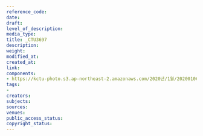 ```yaml
---
reference_code: 
date: 
draft: 
level_of_description: 
media_type: 
title: _CTU3697
description: 
weight: 
modified_at: 
created_at: 
link: 
components:
- https://kctu-photo.s3.ap-northeast-2.amazonaws.com/2020년/1월/20200106_마사회+고+문중원+기수+죽음의+진상규명과+책임자+처벌+위한+시민대책위원회+청와대+상여+행진/_CTU3697.jpg
tags:
- 
creators: 
subjects: 
sources: 
venues: 
public_access_status: 
copyright_status: 
---
```

